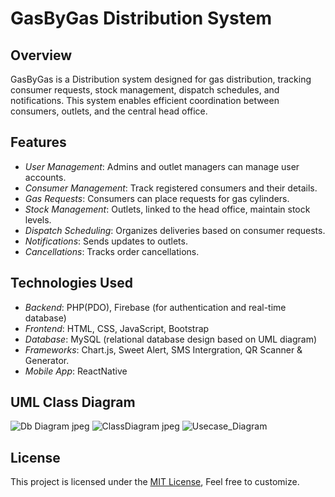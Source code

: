 # GasByGas Distribution System

## Overview
GasByGas is a Distribution system designed for gas distribution, tracking consumer requests, stock management, dispatch schedules, and notifications. This system enables efficient coordination between consumers, outlets, and the central head office.

## Features
- *User Management*: Admins and outlet managers can manage user accounts.
- *Consumer Management*: Track registered consumers and their details.
- *Gas Requests*: Consumers can place requests for gas cylinders.
- *Stock Management*: Outlets, linked to the head office, maintain stock levels.
- *Dispatch Scheduling*: Organizes deliveries based on consumer requests.
- *Notifications*: Sends updates to outlets.
- *Cancellations*: Tracks order cancellations.

## Technologies Used
- *Backend*: PHP(PDO), Firebase (for authentication and real-time database)
- *Frontend*: HTML, CSS, JavaScript, Bootstrap
- *Database*: MySQL (relational database design based on UML diagram)
- *Frameworks*: Chart.js, Sweet Alert, SMS Intergration, QR Scanner & Generator.
- *Mobile App*: ReactNative


## UML Class Diagram
![Db Diagram jpeg](https://github.com/user-attachments/assets/330bc8b1-600c-4d01-9d9d-42052ec008ae)
![ClassDiagram jpeg](https://github.com/user-attachments/assets/d03b99ba-791c-485b-9bd7-4e968c9fc650)
![Usecase_Diagram](https://github.com/user-attachments/assets/2345a09b-87b1-48b1-9435-ed1ba74279e7)


## License
This project is licensed under the [MIT License](LICENSE), Feel free to customize.
